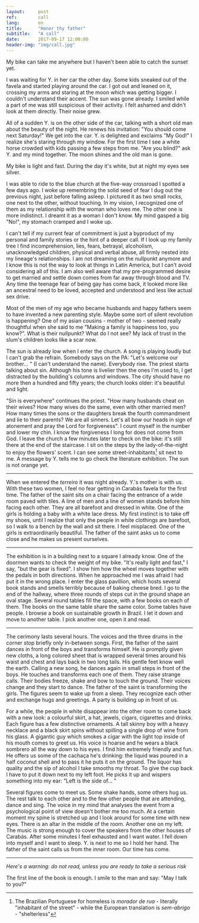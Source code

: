 ```yaml
---
layout:     post
ref:		call
lang: 		en
title:      "Honor thy father"
subtitle:   "A call"
date:       2017-09-17 12:00:00
header-img: "img/call.jpg"
---
```


My bike can take me anywhere but I haven't been able to catch the sunset yet. 

I was waiting for Y. in her car the other day. Some kids sneaked out of the favela and started playing around the car. I got out and leaned on it, crossing my arms and staring at the moon which was getting bigger. I couldn't understand their accent. The sun was gone already. I smiled while a part of me was still suspicious of their activity. I felt ashamed and didn't look at them directly. Their noise grew.

All of a sudden Y. is on the other side of the car, talking with a short old man about the beauty of the night. He renews his invitation: "You should come next Saturday!" We get into the car. Y. is delighted and exclaims "My God!" I realize she's staring through my window. For the first time I see a white horse crowded with kids passing a few steps from me. "Are you blind?" ask Y. and my mind together. The moon shines and the old man is gone.

My bike is light and fast. During the day it's white, but at night my eyes see silver.

I was able to ride to the blue church at the five-way crossroad I spotted a few days ago. I woke up remembring the solid seed of fear I dug out the previous night, just before falling asleep. I pictured it as two small rocks, one next to the other, without touching. In my vision, I recognized one of them as my relationship with the woman who loves me. The other one is more indistinct. I dreamt it as a woman I don't know. My mind gasped a big "No!", my stomach cramped and I woke up.

I can't tell if my current fear of commitment is just a byproduct of my personal and family stories or the hint of a deeper call. If I look up my family tree I find incomprehension, lies, fears, betrayal, alcoholism, unacknowledged children, physical and verbal abuse, all firmly nested into my lineage's relationships. I am not dreaming on the nullpunkt anymore and I know this is not the way to look at things in Latin America, but I can't avoid considering all of this. I am also well aware that my pre-programmed desire to get married and settle down comes from far away through blood and TV. Any time the teenage fear of being gay has come back, it looked more like an ancestral need to be loved, accepted and understood and less like actual sex drive.

Most of the men of my age who became husbands and happy fathers seem to have invented a new parenting style. Maybe some sort of silent revolution is happening? One of my asian cousins - mother of two - seemed really thoughtful when she said to me "Making a family is happiness too, you know?". What is their nullpunkt? What do I not see? My lack of trust in the slum's children looks like a scar now.

The sun is already low when I enter the church. A song is playing loudly but I can't grab the refrain. Somebody says on the PA: "Let's welcome our brother... " (I can't understand the name). Everybody rise. The priest starts talking about sin. Although his tone is livelier then the ones I'm used to, I get distracted by the building's columns and windows. The city should have no more then a hundred and fifty years; the church looks older: it's beautiful and light.

"Sin is everywhere" continues the priest. "How many husbands cheat on their wives? How many wives do the same, even with other married men? How many times the sons or the daughters break the fourth commandment and lie to their parents? We are all sinners. Let's all bow our heads in sign of atonement and pray the Lord for forgiveness".
I count myself in the number and lower my chin. I know the forgiveness I long for does not come from God. I leave the church a few minutes later to check on the bike: it's still there at the end of the staircase. I sit on the steps by the lady-of-the-night to enjoy the flowers' scent. I can see some street-inhabitants[^homeless] sit next to me. A message by Y. tells me to go check the literature exhibition. The sun is not orange yet.

---

When we entered the *terreiro* it was night already. Y.'s mother is with us. With these two women, I feel no fear getting in Carabás favela for the first time. The father of the saint sits on a chair facing the entrance of a wide room paved with tiles. A line of men and a line of women stands before him facing each other. They are all barefoot and dressed in white. One of the girls is holding a baby with a white lace dress. My first instinct is to take off my shoes, until I realize that only the people in white clothings are barefoot, so I walk to a bench by the wall and sit there. I feel misplaced. One of the girls is extraordinarily beautiful. The father of the saint asks us to come close and he makes us present ourselves.

---

The exhibition is in a building next to a square I already know. One of the doormen wants to check the weight of my bike. "It's really light and fast," I say, "but the gear is fixed". I show him how the wheel moves together with the pedals in both directions. When he approached me I was afraid I had put it in the wrong place. I enter the glass pavillion, which hosts several book stands and smells terribly because of baking cheese bred. I go to the end of the hallway, where three rounds of steps cut in the ground shape an oval stage. Several round tables fill the space, with a few books on each of them. The books on the same table share the same color. Some tables have people. I browse a book on sustainable growth in Brazil. I let it down and move to another table. I pick another one, open it and read.

---

The cerimony lasts several hours. The voices and the three drums in the corner stop briefly only in-between songs. First, the father of the saint dances in front of the boys and transforms himself. He is promptly given new cloths, a long colored sheet that is wrapped several times around his waist and chest and lays back in two long tails. His gentle feet know well the earth. Calling a new song, he dances again in small steps in front of the boys. He touches and transforms each one of them. They raise strange calls. Their bodies freeze, shake and bow to touch the ground. Their voices change and they start to dance. 
The father of the saint is transforming the girls. The figures seem to wake up from a sleep. They recognize each other and exchange hugs and greetings. A party is building up in front of us.

For a while, the people in white disappear into the other room to come back with a new look: a colourful skirt, a hat, jewels, cigars, cigarettes and drinks. Each figure has a few distinctive ornaments.  A tall skinny boy with a heavy necklace and a black skirt spins without spilling a single drop of wine from his glass. A gigantic guy which smokes a cigar with the light top inside of his mouth comes to greet us. His voice is hoarse and he wears a black sombrero all the way down to his eyes. I find him extremely friendly and fun. He offers us some of the cachaça he's drinking: the liquid was poured in a half coconut shell and to pass it he puts it on the ground. The liquor has quality and the sip of alcohol I take smooths my throat. To give the cup back I have to put it down next to my left foot. He picks it up and wispers something into my ear: "Left is the side of... "

Several figures come to meet us. Some shake hands, some others hug us. The rest talk to each other and to the few other people that are attending, dance and sing. The voice in my mind that analyses the event from a psychological point of view doesn't bother me too much. At a certain moment my spine is stretched up and I look around for some time with new eyes. There is an altar in the middle of the room. Another one on my left. The music is strong enough to cover the speakers from the other houses of Carabás. 
After some minutes I feel exhausted and I want water. I fell down into myself and I want to sleep. Y. is next to me so I hold her hand. The father of the saint calls us from the inner room. Our time has come.

---

*Here's a warning: do not read, unless you are ready to take a serious risk*

The first line of the book is enough. I smile to the man and say: "May I talk to you?"


[^homeless]: The Brazilian Portuguese for homeless is *morador de rua* - literally "inhabitant of the street" - while the European translation is *sem-abrigo* - "shelterless"